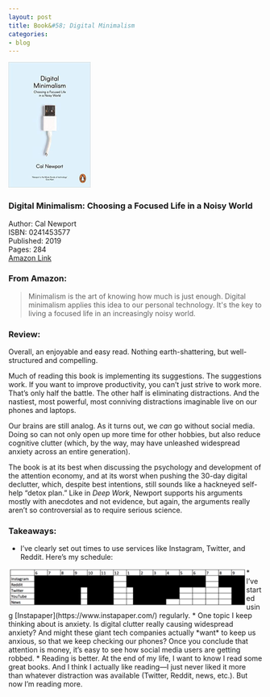 ```yaml
---
layout: post
title: Book&#58; Digital Minimalism
categories:
- blog
---
```


[<img src="/DigitalMinimalism.jpg" width="163" height="249">](https://www.amazon.com/gp/product/0241453577/ref=as_li_tl?ie=UTF8&camp=1789&creative=9325&creativeASIN=0241453577&linkCode=as2&tag=tmstsn-20&linkId=5b13dbf71be012d42810facca0e84112)

### Digital Minimalism: Choosing a Focused Life in a Noisy World
Author: Cal Newport  
ISBN: 0241453577  
Published: 2019  
Pages: 284  
<a target="_blank" href="https://www.amazon.com/gp/product/0241453577/ref=as_li_tl?ie=UTF8&camp=1789&creative=9325&creativeASIN=0241453577&linkCode=as2&tag=tmstsn-20&linkId=5b13dbf71be012d42810facca0e84112">Amazon Link</a><img src="//ir-na.amazon-adsystem.com/e/ir?t=tmstsn-20&l=am2&o=1&a=0241453577" width="1" height="1" border="0" alt="" style="border:none !important; margin:0px !important;" />

### From Amazon:
> Minimalism is the art of knowing how much is just enough. Digital minimalism applies this idea to our personal technology. It's the key to living a focused life in an increasingly noisy world.

### Review:
Overall, an enjoyable and easy read. Nothing earth-shattering, but well-structured and compelling. 

Much of reading this book is implementing its suggestions. The suggestions work. If you want to improve productivity, you can’t just strive to work more. That’s only half the battle. The other half is eliminating distractions. And the nastiest, most powerful, most conniving distractions imaginable live on our phones and laptops. 

Our brains are still analog. As it turns out, we *can* go without social media. Doing so can not only open up more time for other hobbies, but also reduce cognitive clutter (which, by the way, may have unleashed widespread anxiety across an entire generation).

The book is at its best when discussing the psychology and development of the attention economy, and at its worst when pushing the 30-day digital declutter, which, despite best intentions, still sounds like a hackneyed self-help “detox plan.” Like in *Deep Work*, Newport supports his arguments mostly with anecdotes and not evidence, but again, the arguments really aren’t so controversial as to require serious science.

### Takeaways:

* I’ve clearly set out times to use services like Instagram, Twitter, and Reddit. Here’s my schedule:  
<img src="/Schedule.png" width="472" height="76" align="left">  
* I’ve started using [Instapaper](https://www.instapaper.com/) regularly. 
* One topic I keep thinking about is anxiety. Is digital clutter really causing widespread anxiety? And might these giant tech companies actually *want* to keep us anxious, so that we keep checking our phones? Once you conclude that attention is money, it’s easy to see how social media users are getting robbed.  
* Reading is better. At the end of my life, I want to know I read some great books. And I think I actually like reading—I just never liked it more than whatever distraction was available (Twitter, Reddit, news, etc.). But now I’m reading more.
